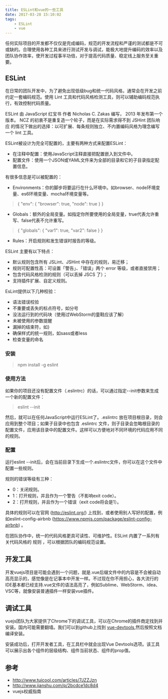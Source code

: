 ```yaml
---
title: ESLint和vue的一些工具
date: 2017-03-28 15:10:02
tags:
    - ESLint
    - vue
---
```


任何实际项目的开发都不仅仅是完成编码，规范的开发流程和严谨的测试都是不可或缺的。合理使用各种工具来进行测试开发与调试，能极大地提升编码的效率以及团队协作效率，使开发过程事半功倍，对于提高代码质量、稳定线上服务至关重要。

## ESLint

在日常的团队开发中，为了避免出现低级bug和统一代码风格，通常会在开发之前约定一套编码规范。使用 Lint 工具和代码风格检测工具，则可以辅助编码规范执行，有效控制代码质量。

ESLint 由 JavaScript 红宝书 作者 Nicholas C. Zakas 编写， 2013 年发布第一个版本。 NCZ 的初衷不是重复造一个轮子，而是在实际需求得不到 JSHint 团队响应 的情况下做出的选择：以可扩展、每条规则独立、不内置编码风格为理念编写一个 lint 工具。

ESLint被设计为完全可配置的，主要有两种方式来配置ESLint：

- 在注释中配置：使用JavaScript注释直接把配置嵌入到文件中。
- 配置文件：使用一个JSON或YAML文件来为全部的目录和它的子目录指定配置信息。

有很多信息是可以被配置的：

- Environments：你的脚步将要运行在什么环境中。如browser、node环境变量、es6环境变量、mocha环境变量等。

> {
>    "env": {
>        "browser": true,
>        "node": true
>    }
>}

- Globals：额外的全局变量。如指定你所要使用的全局变量，true代表允许重写、false代表不允许重写。

> {
>    "globals": {
>        "var1": true,
>        "var2": false
>    }
>}

- Rules：开启规则和发生错误时报告的等级。

ESLint 主要有以下特点：

- 默认规则包含所有 JSLint、JSHint 中存在的规则，易迁移；
- 规则可配置性高：可设置「警告」、「错误」两个 error 等级，或者直接禁用；
- 包含代码风格检测的规则（可以丢掉 JSCS 了）；
- 支持插件扩展、自定义规则。

EsLint提供以下几种校验：

- 语法错误校验
- 不重要或丢失的标点符号，如分号
- 没法运行到的代码块（使用过WebStorm的童鞋应该了解）
- 未被使用的参数提醒
- 漏掉的结束符，如}
- 确保样式的统一规则，如sass或者less
- 检查变量的命名

### 安装

> npm install -g eslint

### 使用方法

如果你的项目还没有配置文件（.eslintrc）的话，可以通过指定--init参数来生成一个新的配置文件：

> eslint --init

然后，就可以在任何JavaScript中运行ESLint了。.eslintrc 放在项目根目录，则会应用到整个项目；如果子目录中也包含 .eslintrc 文件，则子目录会忽略根目录的配置文件，应用该目录中的配置文件。这样可以方便地对不同环境的代码应用不同的规则。

### 配置

运行eslint --init后，会在当前目录下生成一个.eslintrc文件，你可以在这个文件中配置一些规则。

规则的错误等级有三种：

- 0：关闭规则。
- 1：打开规则，并且作为一个警告（不影响exit code）。
- 2：打开规则，并且作为一个错误（exit code将会是1）。

具体的规则可以在官网 (http://eslint.org/) 上找到，或者使用别人写好的配置，例如eslint-config-airbnb (https://www.npmjs.com/package/eslint-config-airbnb) 。

在团队协作中，统一的代码风格更具可读性、可维护性。ESLint 内置了一系列有关代码风格的 规则 ，可以根据团队的编码规范设置。


## 开发工具

开发vuejs项目是可能会遇到一个问题，就是.vue后缀文件中的内容是不会被自动高亮显示的，感觉像是在记事本中开发一样。不过现在你不用担心，各大流行的IDE基本都已经支持.vue文件的语法高亮了，例如Sublime、WebStorm、idea、VSC等，就像安装普通插件一样安装vue插件。


## 调试工具

vuejs团队为大家提供了Chrome下的调试工具，可以在Chrome的插件商定找到并安装。国内可能需要翻墙。我们可以到github上找到 [vue-devtools](https://github.com/vuejs/vue-devtools),然后按照文档编译安装。

安装成功后，打开开发者工具，在工具栏中就会出现Vue Devtools选项。该工具可以展示出各个组件的层级结构、组件当前状态、组件的prop值。

## 参考
- http://www.tuicool.com/articles/7JZZJzn
- http://www.jianshu.com/p/2bcdce1dc8d4
- vuejs权威指南
